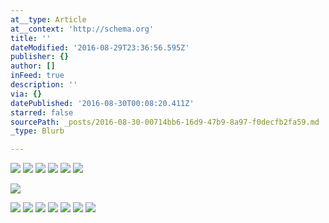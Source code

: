 ```yaml
---
at__type: Article
at__context: 'http://schema.org'
title: ''
dateModified: '2016-08-29T23:36:56.595Z'
publisher: {}
author: []
inFeed: true
description: ''
via: {}
datePublished: '2016-08-30T00:08:20.411Z'
starred: false
sourcePath: _posts/2016-08-30-00714bb6-16d9-47b9-8a97-f0decfb2fa59.md
_type: Blurb

---
```

![](http://the-grid-user-content.s3-us-west-2.amazonaws.com/bcc383ba-26c5-4539-88bc-ef2b6d71f7b3.jpg)
![](http://the-grid-user-content.s3-us-west-2.amazonaws.com/f1c896d8-0624-45c2-8396-0f0113959fa2.jpg)
![](http://the-grid-user-content.s3-us-west-2.amazonaws.com/61c6d0f4-8aeb-49a6-a863-fc677efbb125.jpg)
![](http://the-grid-user-content.s3-us-west-2.amazonaws.com/0b9e984e-9331-4932-a298-3acdd4f84f85.jpg)
![](https://the-grid-user-content.s3-us-west-2.amazonaws.com/915f6289-7863-430f-924f-a9746084eea2.jpg)
![](https://the-grid-user-content.s3-us-west-2.amazonaws.com/f05f2932-f3f8-401f-834b-14e54780507f.jpg)

<article style=""><img src="http://the-grid-user-content.s3-us-west-2.amazonaws.com/3dfb1d1d-7d73-4449-96d9-f9f6fc71c051.jpg" /></article>

![](http://the-grid-user-content.s3-us-west-2.amazonaws.com/c3f31f89-7c09-4204-9991-a304b148a8de.jpg)
![](http://the-grid-user-content.s3-us-west-2.amazonaws.com/fb629b3b-77a6-4835-8a06-60470c221354.jpg)
![](http://the-grid-user-content.s3-us-west-2.amazonaws.com/373bf042-4cde-4537-9a9a-f91555512102.jpg)
![](http://the-grid-user-content.s3-us-west-2.amazonaws.com/870244a0-26df-45c5-926e-68dae30b03f6.jpg)
![](http://the-grid-user-content.s3-us-west-2.amazonaws.com/6f64100e-d8c5-40a8-8af4-321f658f5609.jpg)
![](http://the-grid-user-content.s3-us-west-2.amazonaws.com/b8cf9079-4738-4f05-ad1e-605dc6c152d3.jpg)
![](http://the-grid-user-content.s3-us-west-2.amazonaws.com/be0e3ac3-5fe3-47e8-905c-df2c935f5e17.jpg)

<article style=""></article>